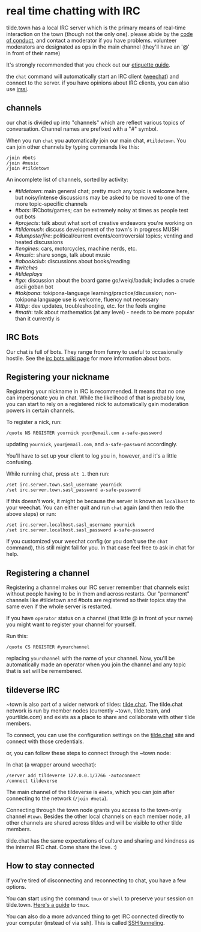 real time chatting with IRC
===

tilde.town has a local IRC server which is the primary means of real-time
interaction on the town (though not the only one). please abide by the [code
of conduct](../../conduct.html), and contact a moderator if you have problems.
volunteer moderators are designated as ops in the main channel (they'll have
an '@' in front of their name)

It's strongly recommended that you check out our [etiquette
guide](../../etiquette.html).

the `chat` command will automatically start an IRC client
([weechat](../../learn/weechat.html)) and connect to the server. if you have
opinions about IRC clients, you can also use [irssi](../../learn/irssi.html).

## channels

our chat is divided up into "channels" which are reflect various topics of
conversation. Channel names are prefixed with a "#" symbol.

When you run `chat` you automatically join our main chat, `#tildetown`. You
can join other channels by typing commands like this:

    /join #bots
    /join #music
    /join #tildetown

An incomplete list of channels, sorted by activity:

* *#tildetown*: main general chat; pretty much any topic is welcome here, but
  noisy/intense discussions may be asked to be moved to one of the more
  topic-specific channels
* *#bots*: IRCbots/games; can be extremely noisy at times as people test out
  bots
* *#projects*: talk about what sort of creative endeavors you're working on
* *#tildemush*: discuss development of the town's in progress MUSH
* *#dumpsterfire*: political/current events/controversial topics; venting and
  heated discussions
* *#engines*: cars, motorcycles, machine nerds, etc.
* *#music*: share songs, talk about music
* *#abookclub*: discussions about books/reading
* *#witches*
* *#tildeplays*
* *#go*: discussion about the board game go/weiqi/baduk; includes a crude ascii
  goban bot
* *#tokipona*: tokipona-language learning/practice/discussion; non-tokipona
  language use is welcome, fluency not necessary
* *#ttbp*: dev updates, troubleshooting, etc. for the feels engine
* *#math*: talk about mathematics (at any level) - needs to be more popular than it currently is

## IRC Bots

Our chat is full of bots. They range from funny to useful to occasionally
hostile. See the [irc bots wiki page](list-of-bots.html) for more information
about bots.

## Registering your nickname

Registering your nickname in IRC is recommended. It means that no one can
impersonate you in chat. While the likelihood of that is probably low, you can
start to rely on a registered nick to automatically gain moderation powers in
certain channels.

To register a nick, run:

    /quote NS REGISTER yournick your@email.com a-safe-password

updating `yournick`, `your@email.com`, and `a-safe-password` accordingly.

You'll have to set up your client to log you in, however, and it's a little
confusing.

While running chat, press `alt 1`. then run:

    /set irc.server.town.sasl_username yournick
    /set irc.server.town.sasl_password a-safe-password

If this doesn't work, it might be because the server is known as `localhost`
to your weechat. You can either quit and run `chat` again (and then redo the
above steps) or run:

    /set irc.server.localhost.sasl_username yournick
    /set irc.server.localhost.sasl_password a-safe-password

If you customized your weechat config (or you don't use the `chat` command),
this still might fail for you. In that case feel free to ask in chat for help.

## Registering a channel

Registering a channel makes our IRC server remember that channels exist
without people having to be in them and across restarts. Our "permanent"
channels like #tildetown and #bots are registered so their topics stay the
same even if the whole server is restarted.

If you have `operator` status on a channel (that little @ in front of your
name) you might want to register your channel for yourself.

Run this:

    /quote CS REGISTER #yourchannel

replacing `yourchannel` with the name of your channel. Now, you'll be
automatically made an operator when you join the channel and any topic that
is set will be remembered.


## tildeverse IRC

~town is also part of a wider network of tildes:
[tilde.chat](https://tilde.chat). The tilde.chat network is run by member nodes
(currently ~town, tilde.team, and yourtilde.com) and exists as a place to share
and collaborate with other tilde members.

To connect, you can use the configuration settings on the
[tilde.chat](https://tilde.chat) site and connect with those credentials.

or, you can follow these steps to connect through the ~town node:

In chat (a wrapper around weechat):

```
/server add tildeverse 127.0.0.1/7766 -autoconnect
/connect tildeverse
```

The main channel of the tildeverse is `#meta`, which you can join after
connecting to the network (`/join #meta`).

Connecting through the town node grants you access to the town-only channel
`#town`. Besides the other local channels on each member node, all other
channels are shared across tildes and will be visible to other tilde members.

tilde.chat has the same expectations of culture and sharing and kindness as
the internal IRC chat. Come share the love. :)

## How to stay connected

If you're tired of disconnecting and reconnecting to chat, you have a few
options.

You can start using the command `tmux` or `shell` to preserve your session on
tilde.town. [Here's a
guide](https://www.hamvocke.com/blog/a-quick-and-easy-guide-to-tmux/) to `tmux`.

You can also do a more advanced thing to get IRC connected directly to your
computer (instead of via ssh). This is called [SSH
tunneling](https://tilde.town/~nick/sshtunnel.html).
